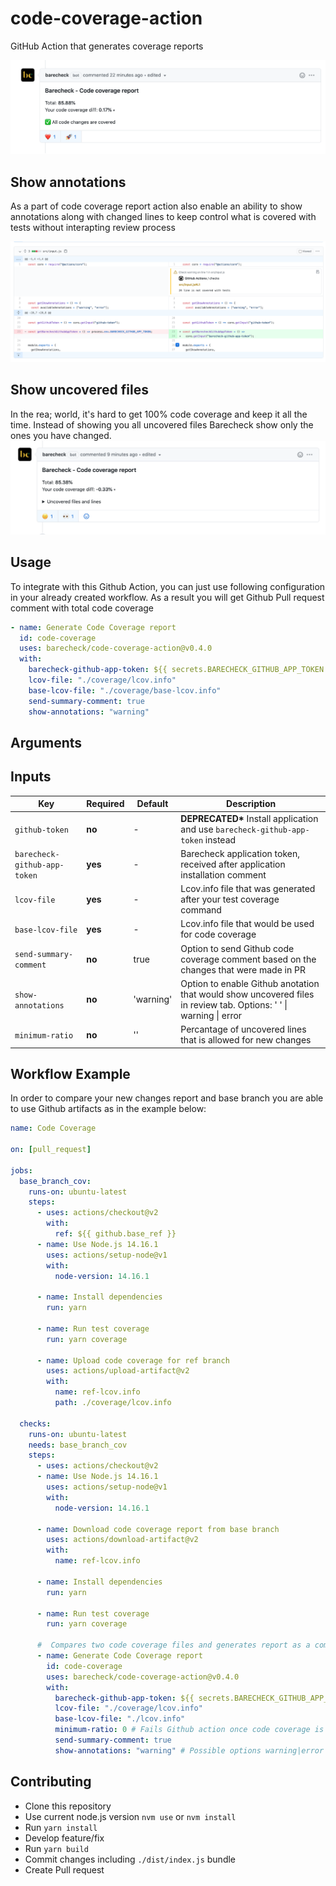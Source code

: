 # code-coverage-action

GitHub Action that generates coverage reports

![code coverage report success](./docs/img/barecheck-comment-success.png)

## Show annotations

As a part of code coverage report action also enable an ability to show annotations along with changed lines to keep control what is covered with tests without interapting review process

![show annotations](./docs/img/show-annotations.png)

## Show uncovered files

In the rea; world, it's hard to get 100% code coverage and keep it all the time. Instead of showing you all uncovered files Barecheck show only the ones you have changed.
![code coverage report](./docs/img/barecheck-comment-fail.png)

## Usage

To integrate with this Github Action, you can just use following configuration in your already created workflow. As a result you will get Github Pull request comment with total code coverage

```yml
- name: Generate Code Coverage report
  id: code-coverage
  uses: barecheck/code-coverage-action@v0.4.0
  with:
    barecheck-github-app-token: ${{ secrets.BARECHECK_GITHUB_APP_TOKEN }}
    lcov-file: "./coverage/lcov.info"
    base-lcov-file: "./coverage/base-lcov.info"
    send-summary-comment: true
    show-annotations: "warning"
```

## Arguments

## Inputs

| Key                          | Required | Default   | Description                                                                                                       |
| ---------------------------- | -------- | --------- | ----------------------------------------------------------------------------------------------------------------- |
| `github-token`               | **no**   | -         | **DEPRECATED\*** Install application and use `barecheck-github-app-token` instead                                 |
| `barecheck-github-app-token` | **yes**  | -         | Barecheck application token, received after application installation comment                                      |
| `lcov-file`                  | **yes**  | -         | Lcov.info file that was generated after your test coverage command                                                |
| `base-lcov-file`             | **yes**  | -         | Lcov.info file that would be used for code coverage                                                               |
| `send-summary-comment`       | **no**   | true      | Option to send Github code coverage comment based on the changes that were made in PR                             |
| `show-annotations`           | **no**   | 'warning' | Option to enable Github anotation that would show uncovered files in review tab. Options: ' ' \| warning \| error |
| `minimum-ratio`              | **no**   | ''        | Percantage of uncovered lines that is allowed for new changes                                                     |

## Workflow Example

In order to compare your new changes report and base branch you are able to use Github artifacts as in the example below:

```yml
name: Code Coverage

on: [pull_request]

jobs:
  base_branch_cov:
    runs-on: ubuntu-latest
    steps:
      - uses: actions/checkout@v2
        with:
          ref: ${{ github.base_ref }}
      - name: Use Node.js 14.16.1
        uses: actions/setup-node@v1
        with:
          node-version: 14.16.1

      - name: Install dependencies
        run: yarn

      - name: Run test coverage
        run: yarn coverage

      - name: Upload code coverage for ref branch
        uses: actions/upload-artifact@v2
        with:
          name: ref-lcov.info
          path: ./coverage/lcov.info

  checks:
    runs-on: ubuntu-latest
    needs: base_branch_cov
    steps:
      - uses: actions/checkout@v2
      - name: Use Node.js 14.16.1
        uses: actions/setup-node@v1
        with:
          node-version: 14.16.1

      - name: Download code coverage report from base branch
        uses: actions/download-artifact@v2
        with:
          name: ref-lcov.info

      - name: Install dependencies
        run: yarn

      - name: Run test coverage
        run: yarn coverage

      #  Compares two code coverage files and generates report as a comment
      - name: Generate Code Coverage report
        id: code-coverage
        uses: barecheck/code-coverage-action@v0.4.0
        with:
          barecheck-github-app-token: ${{ secrets.BARECHECK_GITHUB_APP_TOKEN }}
          lcov-file: "./coverage/lcov.info"
          base-lcov-file: "./lcov.info"
          minimum-ratio: 0 # Fails Github action once code coverage is decreasing
          send-summary-comment: true
          show-annotations: "warning" # Possible options warning|error
```

## Contributing

- Clone this repository
- Use current node.js version `nvm use` or `nvm install`
- Run `yarn install`
- Develop feature/fix
- Run `yarn build`
- Commit changes including `./dist/index.js` bundle
- Create Pull request
